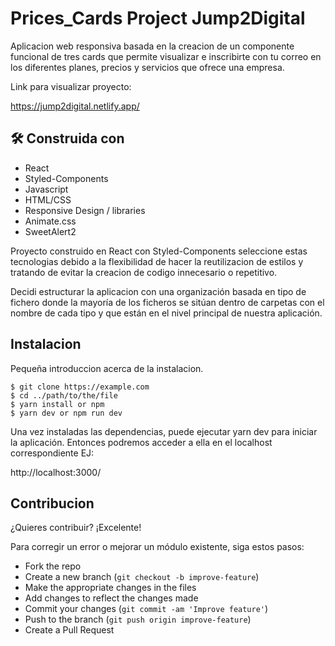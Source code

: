 
# Prices_Cards Project Jump2Digital

Aplicacion web responsiva basada en la creacion de un componente funcional de tres cards que permite visualizar
e inscribirte con tu correo en los diferentes planes, precios y servicios que ofrece una empresa.


Link para visualizar proyecto:

https://jump2digital.netlify.app/
## 🛠 Construida con
* React               
* Styled-Components 
* Javascript 
* HTML/CSS
* Responsive Design
/ libraries
* Animate.css
* SweetAlert2

Proyecto construido en React con Styled-Components seleccione estas tecnologias
debido a la flexibilidad de hacer la reutilizacion de estilos y tratando de evitar
la creacion de codigo innecesario o repetitivo. 

Decidi estructurar la aplicacion con una organización basada en tipo de 
fichero donde la mayoría de los ficheros se sitúan 
dentro de carpetas con el nombre de cada tipo y que 
están en el nivel principal de nuestra aplicación.
## Instalacion

Pequeña introduccion acerca de la instalacion.
```
$ git clone https://example.com
$ cd ../path/to/the/file
$ yarn install or npm
$ yarn dev or npm run dev
```

Una vez instaladas las dependencias, puede ejecutar
yarn dev para iniciar la aplicación. Entonces podremos 
acceder a ella en el localhost correspondiente EJ:

http://localhost:3000/

## Contribucion

¿Quieres contribuir? ¡Excelente!

Para corregir un error o mejorar un módulo existente, siga estos pasos:

- Fork the repo
- Create a new branch (`git checkout -b improve-feature`)
- Make the appropriate changes in the files
- Add changes to reflect the changes made
- Commit your changes (`git commit -am 'Improve feature'`)
- Push to the branch (`git push origin improve-feature`)
- Create a Pull Request 

